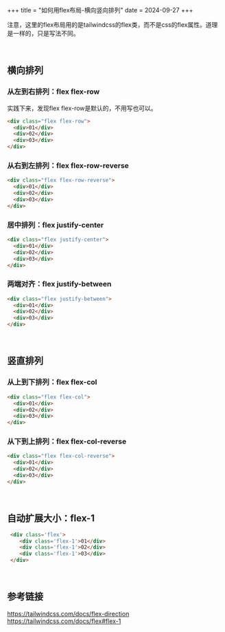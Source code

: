 +++
title = "如何用flex布局-横向竖向排列"
date = 2024-09-27
+++

注意，这里的flex布局用的是tailwindcss的flex类，而不是css的flex属性。道理是一样的，只是写法不同。

<br>

## 横向排列

### 从左到右排列：flex flex-row
实践下来，发现flex flex-row是默认的，不用写也可以。

```html
<div class="flex flex-row">
  <div>01</div>
  <div>02</div>
  <div>03</div>
</div>
```

### 从右到左排列：flex flex-row-reverse
```html
<div class="flex flex-row-reverse">
  <div>01</div>
  <div>02</div>
  <div>03</div>
</div>
```

### 居中排列：flex justify-center
```html
<div class="flex justify-center">
  <div>01</div>
  <div>02</div>
  <div>03</div>
</div>
```

### 两端对齐：flex justify-between
```html
<div class="flex justify-between">
  <div>01</div>
  <div>02</div>
  <div>03</div>
</div>
```
<br>

## 竖直排列
### 从上到下排列：flex flex-col
```html
<div class="flex flex-col">
  <div>01</div>
  <div>02</div>
  <div>03</div>
</div>
```

### 从下到上排列：flex flex-col-reverse
```html
<div class="flex flex-col-reverse">
  <div>01</div>
  <div>02</div>
  <div>03</div>
</div>
```

<br>

## 自动扩展大小：flex-1
```html
 <div class='flex'>
    <div class='flex-1'>01</div>
    <div class='flex-1'>02</div>
    <div class='flex-1'>03</div>
 </div>
```

<br>

## 参考链接
https://tailwindcss.com/docs/flex-direction
https://tailwindcss.com/docs/flex#flex-1
